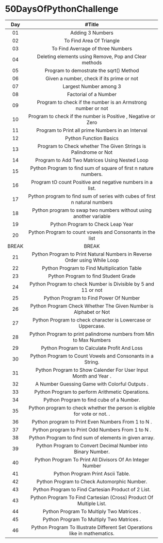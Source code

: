 # 50DaysOfPythonChallenge

|  Day  |                                   #Title                                   |
| :---: | :------------------------------------------------------------------------: |
|  01   |                              Adding 3 Numbers                              |
|  02   |                          To Find Area Of Triangle                          |
|  03   |                     To Find Averrage of three Numbers                      |
|  04   |           Deleting elements using Remove, Pop and Clear methods            |
|  05   |                  Program to demostrate the sqrt() Method                   |
|  06   |                 Given a number, check if its prime or not                  |
|  07   |                           Largest Number among 3                           |
|  08   |                           Factorial of a Number                            |
|  09   |        Program to check if the number is an Armstrong number or not        |
|  10   |       Program to check if the number is Positive , Negative or Zero        |
|  11   |             Program to Print all prime Numbers in an Interval              |
|  12   |                           Python Function Basics                           |
|  13   |      Program to Check whether The Given Strings is Palindrome or Not       |
|  14   |               Program to Add Two Matrices Using Nested Loop                |
|  15   |      Python Program to find sum of square of first n nature numbers.       |
|  16   |         Program tO count Positive and negative numbers in a list.          |
|  17   | Python program to find sum of series with cubes of first n natural numbers |
|  18   |     Python program to swap two numbers without using another variable      |
|  19   |                     Python Program to Check Leap Year                      |
|  20   |         Python Program to count vowels and Consonants in the list          |
| BREAK |                                   BREAK                                    |
|  21   | Python Program to Print Natural Numbers in Reverse Order using While Loop  |
|  22   |                Python Program to Find Multiplication Table                 |
|  23   |                    Python Program to find Student Grade                    |
|  24   |       Python Program to check Number is Divisible by 5 and 11 or not       |
|  25   |                   Python Program to Find Power Of Number                   |
|  26   |      Python Program Check Whether The Given Number is Alphabet or Not      |
|  27   |        Python Program to check character is Lowercase or Uppercase.        |
|  28   |     Python Program to print palindrome numbers from Min to Max Numbers     |
|  29   |                Python Program to Calculate Profit And Loss                 |
|  30   |         Python Program to Count Vowels and Consonants in a String.         |
|  31   |      Python Program to Show Calender For User Input Month and Year .       |
|  32   |               A Number Guessing Game with Colorful Outputs .               |
|  33   |              Python Program to perform Arithmetic Operations.              |
|  34   |                  Python Program to find cube of a Number.                  |
|  35   | Python program to check whether the person is eligible for vote or not. .  |
|  36   |             Python program to Print Even Numbers From 1 to N .             |
|  37   |             Python program to Print Odd Numbers From 1 to N .              |
|  38   |           Python Program to find sum of elements in given array.           |
|  39   |        Python Program to Convert Decimal Number into Binary Number.        |
|  40   |         Python Program To Print All Divisors Of An Integer Number          |
|  41   |                     Python Program Print Ascii Table.                      |
|  42   |                Python Program to Check Automorphic Number.                 |
|  43   |            Python Program to Find Cartesian Product of 2 List.             |
|  43   |     Python Program To Find Cartesian (Cross) Product Of Multiple List.     |
|  44   |                 Python Program To Multiply Two Matrices .                  |
|  45   |                 Python Program To Multiply Two Matrices .                  |
|  46   | Python Program To Illustrate Different Set Operations like in mathematics. |
